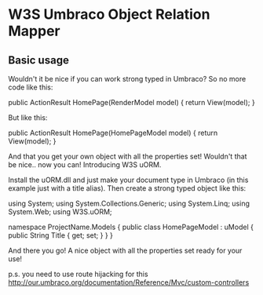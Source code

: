 # W3S Umbraco Object Relation Mapper

## Basic usage

Wouldn't it be nice if you can work strong typed in Umbraco? So no more code like this:

public ActionResult HomePage(RenderModel model) {
    return View(model);
}

But like this:

public ActionResult HomePage(HomePageModel model) {
    return View(model);
}

And that you get your own object with all the properties set! Wouldn't that be nice.. now you can! Introducing W3S uORM.

Install the uORM.dll and just make your document type in Umbraco (in this example just with a title alias). 
Then create a strong typed object like this:

using System;
using System.Collections.Generic;
using System.Linq;
using System.Web;
using W3S.uORM;

namespace ProjectName.Models {
    public class HomePageModel : uModel<HomePageModel> {
        public String Title { get; set; }
    }
}

And there you go! A nice object with all the properties set ready for your use!

p.s. you need to use route hijacking for this http://our.umbraco.org/documentation/Reference/Mvc/custom-controllers




